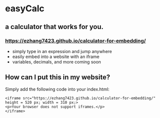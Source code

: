 # easyCalc
## a calculator that works for you.
### https://ezhang7423.github.io/calculator-for-embedding/ 

* simply type in an expression and jump anywhere 
* easily embed into a website with an iframe
* variables, decimals, and more coming soon


## How can I put this in my website? 
Simply add the following code into your index.html:
  ```
<iframe src="https://ezhang7423.github.io/calculator-for-embedding/" height = 520 px; width = 310 px;>
  <p>Your browser does not support iframes.</p>
</iframe>
```
